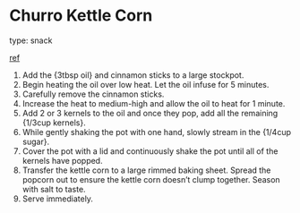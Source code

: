 # Churro Kettle Corn

type: snack

[ref](https://www.bingingwithbabish.com/recipes/kettle-corn-community)


1. Add the {3tbsp oil} and cinnamon sticks to a large stockpot. 
1. Begin heating the oil over low heat. Let the oil infuse for 5 minutes.
1. Carefully remove the cinnamon sticks. 
1. Increase the heat to medium-high and allow the oil to heat for 1 minute.
1. Add 2 or 3 kernels to the oil and once they pop, add all the remaining {1/3cup kernels}.
1. While gently shaking the pot with one hand, slowly stream in the {1/4cup sugar}.
1. Cover the pot with a lid and continuously shake the pot until all of the kernels have popped.
1. Transfer the kettle corn to a large rimmed baking sheet. Spread the popcorn out to ensure the kettle corn doesn’t clump together. Season with salt to taste. 
1. Serve immediately. 
